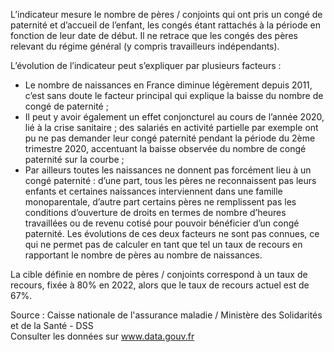 <p>
  L’indicateur mesure le nombre de pères&nbsp;/&nbsp;conjoints qui ont pris un congé de paternité et d’accueil de l’enfant, les congés étant rattachés à la période en fonction de leur date de début. Il ne retrace que les congés des pères relevant du régime général (y compris travailleurs indépendants).
</p>

<p>
  L’évolution de l’indicateur peut s’expliquer par plusieurs facteurs&nbsp;:
  <ul>
    <li>
      Le nombre de naissances en France diminue légèrement depuis 2011, c’est sans doute le facteur principal qui explique la baisse du nombre de congé de paternité&nbsp;;
    </li>
    <li>
    Il peut y avoir également un effet conjoncturel au cours de l’année 2020, lié à la crise sanitaire ; des salariés en activité partielle par exemple ont pu ne pas demander leur congé paternité pendant la période du 2ème trimestre 2020, accentuant la baisse observée du nombre de congé paternité sur la courbe&nbsp;; 
    </li>
    <li>
      Par ailleurs toutes les naissances ne donnent pas forcément lieu à un congé paternité : d’une part, tous les pères ne reconnaissent pas leurs enfants et certaines naissances interviennent dans une famille monoparentale, d’autre part certains pères ne remplissent pas les conditions d’ouverture de droits en termes de nombre d’heures travaillées ou de revenu cotisé pour pouvoir bénéficier d’un congé paternité. Les évolutions de ces deux facteurs ne sont pas connues, ce qui ne permet pas de calculer en tant que tel un taux de recours en rapportant le nombre de pères au nombre de naissances.
    </li>
  </ul>
</p>
<p>
  La cible définie en nombre de pères / conjoints correspond à un taux de recours, fixée à 80% en 2022, alors que le taux de recours actuel est de 67%.
</p>
<p class="font-italic body-2">Source : Caisse nationale de l'assurance maladie / Ministère des Solidarités et de la Santé - DSS <br> Consulter les données sur <a target="_blank" href="https://www.data.gouv.fr/fr/datasets/barometre-des-resultats-de-laction-publique/">www.data.gouv.fr</a></p>
